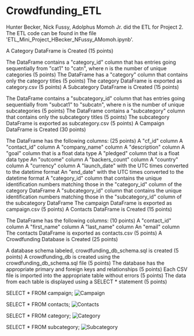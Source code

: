 # Crowdfunding_ETL

Hunter Becker, Nick Fussy, Adolphus Momoh Jr. did the ETL for Project 2. The ETL code can be found in the file 'ETL_Mini_Project_HBecker_NFussy_AMomoh.ipynb'.

A Category DataFrame is Created (15 points)

The DataFrame contains a "category_id" column that has entries going sequentially from "cat1" to "catn", where n is the number of unique categories (5 points)
The DataFrame has a "category" column that contains only the category titles (5 points)
The category DataFrame is exported as category.csv (5 points)
A Subcategory DataFrame is Created (15 points)

The DataFrame contains a "subcategory_id" column that has entries going sequentially from "subcat1" to "subcatn", where n is the number of unique subcategories (5 points)
The DataFrame contains a "subcategory" column that contains only the subcategory titles (5 points)
The subcategory DataFrame is exported as subcategory.csv (5 points)
A Campaign DataFrame is Created (30 points)

The DataFrame has the following columns: (25 points)
A "cf_id" column
A "contact_id" column
A "company_name" column
A "description" column
A "goal" column that is a float data type
A "pledged" column that is a float data type
An "outcome" column
A "backers_count" column
A "country" column
A "currency" column
A "launch_date" with the UTC times converted to the datetime format
An "end_date" with the UTC times converted to the datetime format
A "category_id" column that contains the unique identification numbers matching those in the "category_id" column of the category DataFrame
A "subcategory_id" column that contains the unique identification numbers matching those in the "subcategory_id" column of the subcategory DataFrame
The campaign DataFrame is exported as campaign.csv (5 points)
A Contacts DataFrame is Created (15 points)

The DataFrame has the following columns: (10 points)
A "contact_id" column
A "first_name" column
A "last_name" column
An "email" column
The contacts DataFrame is exported as contacts.csv (5 points)
A Crowdfunding Database is Created (25 points)

A database schema labeled, crowdfunding_db_schema.sql is created (5 points)
A crowdfunding_db is created using the crowdfunding_db_schema.sql file (5 points)
The database has the appropriate primary and foreign keys and relationships (5 points)
Each CSV file is imported into the appropriate table without errors (5 points)
The data from each table is displayed using a SELECT * statement (5 points)

SELECT * FROM campaign;
![Campaign](https://github.com/user-attachments/assets/3faea3f0-6a48-46c8-816c-c6e44262b47d)

SELECT * FROM contacts;
![Contacts](https://github.com/user-attachments/assets/85aee23a-9d50-4c61-b4ba-751f33fddd14)

SELECT * FROM category;
![Category](https://github.com/user-attachments/assets/16eb8801-bdd6-49b3-b0c9-70f6e3c2dde0)

SELECT * FROM subcategory;
![Subcategory](https://github.com/user-attachments/assets/9c2b9fd4-de05-4375-82f3-7017bc51d168)






